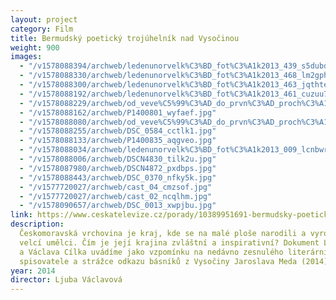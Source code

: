 ```yaml
---
layout: project
category: Film
title: Bermudský poetický trojúhelník nad Vysočinou
weight: 900
images:
  - "/v1578088394/archweb/ledenunorvelk%C3%BD_fot%C3%A1k2013_439_s5dubd.jpg"
  - "/v1578088330/archweb/ledenunorvelk%C3%BD_fot%C3%A1k2013_468_lm2gph.jpg"
  - "/v1578088300/archweb/ledenunorvelk%C3%BD_fot%C3%A1k2013_463_jqthte.jpg"
  - "/v1578088192/archweb/ledenunorvelk%C3%BD_fot%C3%A1k2013_461_cuzuu7.jpg"
  - "/v1578088229/archweb/od_veve%C5%99%C3%AD_do_prvn%C3%AD_proch%C3%A1zky_velkej_%C4%8Dernej_141_krnmde.jpg"
  - "/v1578088162/archweb/P1400801_wyfaef.jpg"
  - "/v1578088080/archweb/od_veve%C5%99%C3%AD_do_prvn%C3%AD_proch%C3%A1zky_velkej_%C4%8Dernej_193_wf0uyi.jpg"
  - "/v1578088255/archweb/DSC_0584_cctlk1.jpg"
  - "/v1578088133/archweb/P1400835_aqgveo.jpg"
  - "/v1578088034/archweb/ledenunorvelk%C3%BD_fot%C3%A1k2013_009_lcnbwr.jpg"
  - "/v1578088006/archweb/DSCN4830_tilk2u.jpg"
  - "/v1578087980/archweb/DSCN4872_pxdbps.jpg"
  - "/v1578088443/archweb/DSC_0370_nfky5k.jpg"
  - "/v1577720027/archweb/cast_04_cmzsof.jpg"
  - "/v1577720027/archweb/cast_02_ncqlhm.jpg"
  - "/v1578090657/archweb/DSC_0013_xwpjbu.jpg"
link: https://www.ceskatelevize.cz/porady/10389951691-bermudsky-poeticky-trojuhelnik-nad-vysocinou/21356226462
description:
  Českomoravská vrchovina je kraj, kde se na malé ploše narodili a vyrostli
  velcí umělci. Čím je její krajina zvláštní a inspirativní? Dokument Ljuby Václavové
  a Václava Cílka uvádíme jako vzpomínku na nedávno zesnulého literárního kritika,
  spisovatele a strážce odkazu básníků z Vysočiny Jaroslava Meda (2014)
year: 2014
director: Ljuba Václavová
---
```

